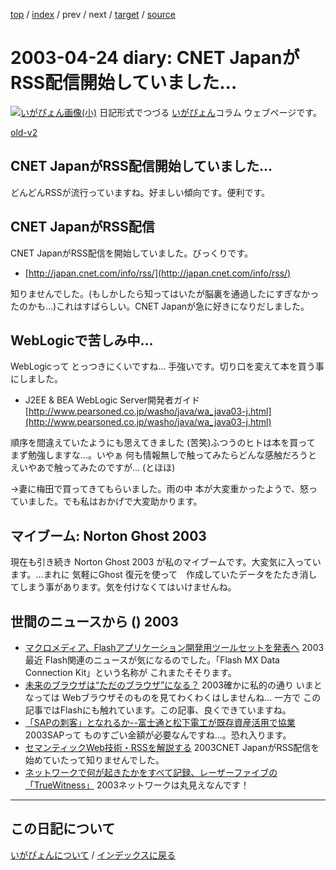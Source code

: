 [top](https://igapyon.github.io/diary/) 
 / [index](https://igapyon.github.io/diary/2003/index.html) 
 / prev 
 / next 
 / [target](https://igapyon.github.io/diary/2003/ig030424.html) 
 / [source](https://github.com/igapyon/diary/blob/gh-pages/2003/ig030424.html.src.md) 

2003-04-24 diary: CNET JapanがRSS配信開始していました…
=====================================================================================================
[![いがぴょん画像(小)](https://igapyon.github.io/diary/images/iga200306s.jpg "いがぴょん")](https://igapyon.github.io/diary/memo/memoigapyon.html) 日記形式でつづる [いがぴょん](https://igapyon.github.io/diary/memo/memoigapyon.html)コラム ウェブページです。

[old-v2](ig030424-orig.html)

## CNET JapanがRSS配信開始していました…

どんどんRSSが流行っていますね。好ましい傾向です。便利です。


## CNET JapanがRSS配信

CNET JapanがRSS配信を開始していました。びっくりです。

* [http://japan.cnet.com/info/rss/](http://japan.cnet.com/info/rss/)

知りませんでした。(もしかしたら知ってはいたが脳裏を通過したにすぎなかったのかも…)これはすばらしい。CNET Japanが急に好きになりだしました。

## WebLogicで苦しみ中…

WebLogicって とっつきにくいですね… 手強いです。切り口を変えて本を買う事にしました。

* J2EE & BEA WebLogic Server開発者ガイド
  [http://www.pearsoned.co.jp/washo/java/wa_java03-j.html](http://www.pearsoned.co.jp/washo/java/wa_java03-j.html)

順序を間違えていたようにも思えてきました (苦笑)ふつうのヒトは本を買って まず勉強しますな…。いやぁ 何も情報無しで触ってみたらどんな感触だろうと えいやあで触ってみたのですが… (とほほ)

→妻に梅田で買ってきてもらいました。雨の中 本が大変重かったようで、怒っていました。でも私はおかげで大変助かります。

## マイブーム: Norton Ghost 2003

現在も引き続き Norton Ghost 2003 が私のマイブームです。大変気に入っています。…まれに 気軽にGhost 復元を使って　作成していたデータをたたき消してしまう事があります。気を付けなくてはいけませんね。

## 世間のニュースから () 2003

* [マクロメディア、Flashアプリケーション開発用ツールセットを発表へ](http://japan.cnet.com/news/ent/story/0,2000047623,20053833,00.htm)  2003最近 Flash関連のニュースが気になるのでした。「Flash MX Data Connection Kit」という名称が これまたそそります。
* [未来のブラウザは“ただのブラウザ”になる？](http://www.zdnet.co.jp/news/0304/23/ne00_browser.html)  2003確かに私的の通り いまとなっては Webブラウザそのものを見てわくわくはしませんね… 一方で この記事ではFlashにも触れています。この記事、良くできていますね。
* [「SAPの刺客」となれるか--富士通と松下電工が既存資産活用で協業](http://itpro.nikkeibp.co.jp/free/ITPro/OPINION/20030415/1/)  2003SAPって ものすごい金額が必要なんですね…。恐れ入ります。
* [セマンティックWeb技術・RSSを解説する](http://japan.cnet.com/news/watch/story/0,2000047973,20053510,00.htm)  2003CNET JapanがRSS配信を始めていたって知りませんでした。
* [ネットワークで何が起きたかをすべて記録、レーザーファイブの「TrueWitness」](http://www.zdnet.co.jp/enterprise/0304/22/epn32.html)  2003ネットワークは丸見えなんです！


----------------------------------------------------------------------------------------------------

## この日記について
[いがぴょんについて](https://igapyon.github.io/diary/memo/memoigapyon.html) / [インデックスに戻る](https://igapyon.github.io/diary/idxall.html)
